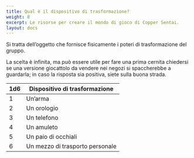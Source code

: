 ```yaml
---
title: Qual è il dispositivo di trasformazione?
weight: 8
excerpt: Le risorse per creare il mondo di gioco di Copper Sentai.
layout: docs
---
```

Si tratta dell’oggetto che fornisce fisicamente i poteri di trasformazione del gruppo.

La scelta è infinita, ma può essere utile per fare una prima cernita chiedersi se una versione giocattolo da vendere nei negozi si spaccherebbe a guardarla; in caso la risposta sia positiva, siete sulla buona strada.


| 1d6 | Dispositivo di trasformazione                            |
|-----|----------------------------------|
| 1   | Un’arma                         |
| 2   | Un orologio                        |
| 3   | Un telefono                       |
| 4   | Un amuleto|
| 5   | Un paio di occhiali                        |
| 6   | Un mezzo di trasporto personale                         |

